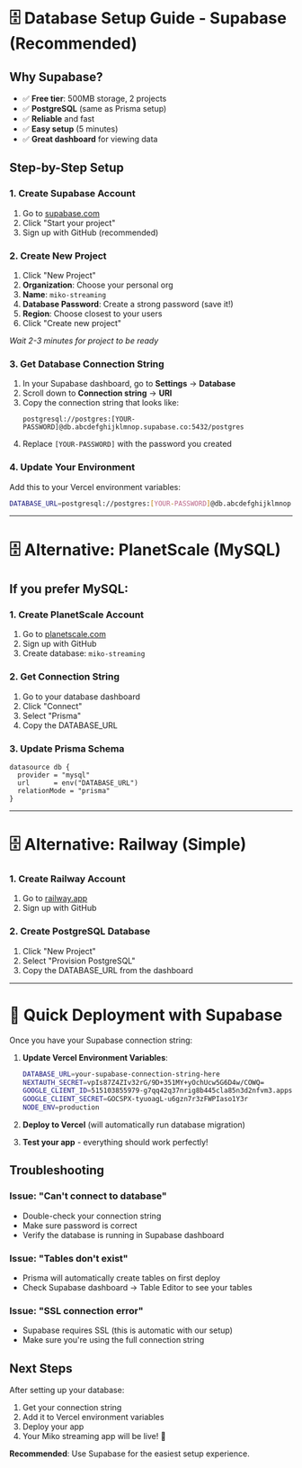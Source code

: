 # 🗄️ Database Setup Guide - Supabase (Recommended)

## Why Supabase?
- ✅ **Free tier**: 500MB storage, 2 projects
- ✅ **PostgreSQL** (same as Prisma setup)
- ✅ **Reliable** and fast
- ✅ **Easy setup** (5 minutes)
- ✅ **Great dashboard** for viewing data

## Step-by-Step Setup

### 1. Create Supabase Account
1. Go to [supabase.com](https://supabase.com)
2. Click "Start your project"
3. Sign up with GitHub (recommended)

### 2. Create New Project
1. Click "New Project"
2. **Organization**: Choose your personal org
3. **Name**: `miko-streaming`
4. **Database Password**: Create a strong password (save it!)
5. **Region**: Choose closest to your users
6. Click "Create new project"

*Wait 2-3 minutes for project to be ready*

### 3. Get Database Connection String
1. In your Supabase dashboard, go to **Settings** → **Database**
2. Scroll down to **Connection string** → **URI**
3. Copy the connection string that looks like:
   ```
   postgresql://postgres:[YOUR-PASSWORD]@db.abcdefghijklmnop.supabase.co:5432/postgres
   ```
4. Replace `[YOUR-PASSWORD]` with the password you created

### 4. Update Your Environment
Add this to your Vercel environment variables:
```bash
DATABASE_URL=postgresql://postgres:[YOUR-PASSWORD]@db.abcdefghijklmnop.supabase.co:5432/postgres
```

---

# 🗄️ Alternative: PlanetScale (MySQL)

## If you prefer MySQL:

### 1. Create PlanetScale Account
1. Go to [planetscale.com](https://planetscale.com)
2. Sign up with GitHub
3. Create database: `miko-streaming`

### 2. Get Connection String
1. Go to your database dashboard
2. Click "Connect"
3. Select "Prisma"
4. Copy the DATABASE_URL

### 3. Update Prisma Schema
```prisma
datasource db {
  provider = "mysql"
  url      = env("DATABASE_URL")
  relationMode = "prisma"
}
```

---

# 🗄️ Alternative: Railway (Simple)

### 1. Create Railway Account
1. Go to [railway.app](https://railway.app)
2. Sign up with GitHub

### 2. Create PostgreSQL Database
1. Click "New Project"
2. Select "Provision PostgreSQL"
3. Copy the DATABASE_URL from the dashboard

---

# 🚀 Quick Deployment with Supabase

Once you have your Supabase connection string:

1. **Update Vercel Environment Variables**:
   ```bash
   DATABASE_URL=your-supabase-connection-string-here
   NEXTAUTH_SECRET=vpIs87Z4ZIv32rG/9D+351MY+yOchUcw5G6D4w/COWQ=
   GOOGLE_CLIENT_ID=515103855979-g7qq42q37nrig8b445cla85n3d2nfvm3.apps.googleusercontent.com
   GOOGLE_CLIENT_SECRET=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
   NODE_ENV=production
   ```

2. **Deploy to Vercel** (will automatically run database migration)

3. **Test your app** - everything should work perfectly!

## Troubleshooting

### Issue: "Can't connect to database"
- Double-check your connection string
- Make sure password is correct
- Verify the database is running in Supabase dashboard

### Issue: "Tables don't exist"
- Prisma will automatically create tables on first deploy
- Check Supabase dashboard → Table Editor to see your tables

### Issue: "SSL connection error"
- Supabase requires SSL (this is automatic with our setup)
- Make sure you're using the full connection string

## Next Steps

After setting up your database:
1. Get your connection string
2. Add it to Vercel environment variables
3. Deploy your app
4. Your Miko streaming app will be live! 🎉

**Recommended**: Use Supabase for the easiest setup experience.
